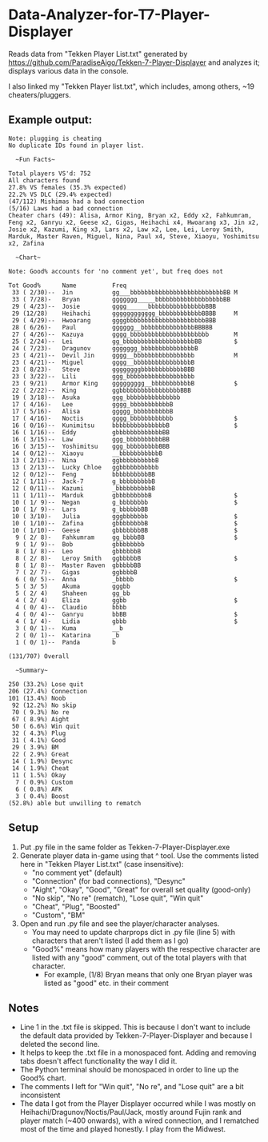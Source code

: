 # Data-Analyzer-for-T7-Player-Displayer

Reads data from "Tekken Player List.txt" generated by https://github.com/ParadiseAigo/Tekken-7-Player-Displayer and analyzes it; displays various data in the console.

I also linked my "Tekken Player list.txt", which includes, among others, ~19 cheaters/pluggers.

## Example output:
```
Note: plugging is cheating
No duplicate IDs found in player list.

  ~Fun Facts~

Total players VS'd: 752
All characters found
27.8% VS females (35.3% expected)
22.2% VS DLC (29.4% expected)
(47/112) Mishimas had a bad connection
(5/16) Laws had a bad connection
Cheater chars (49): Alisa, Armor King, Bryan x2, Eddy x2, Fahkumram, Feng x2, Ganryu x2, Geese x2, Gigas, Heihachi x4, Hwoarang x3, Jin x2, Josie x2, Kazumi, King x3, Lars x2, Law x2, Lee, Lei, Leroy Smith, Marduk, Master Raven, Miguel, Nina, Paul x4, Steve, Xiaoyu, Yoshimitsu x2, Zafina

  ~Chart~

Note: Good% accounts for 'no comment yet', but freq does not

Tot Good%      Name          Freq
 33 ( 2/30)--  Jin           gg___bbbbbbbbbbbbbbbbbbbbbbbbbbBB M
 33 ( 7/28)-   Bryan         ggggggg_____bbbbbbbbbbbbbbbbbbbBB 
 29 ( 4/23)--  Josie         gggg______bbbbbbbbbbbbbbbbBBB     
 29 (12/28)    Heihachi      gggggggggggg_bbbbbbbbbbbbBBBB     M
 29 ( 4/29)--  Hwoarang      ggggbbbbbbbbbbbbbbbbbbbbbbBBB     
 28 ( 6/26)-   Paul          gggggg__bbbbbbbbbbbbbbbBBBBB      
 27 ( 4/26)--  Kazuya        gggg_bbbbbbbbbbbbbbbbbbbbbb       M
 25 ( 2/24)--  Lei           gg_bbbbbbbbbbbbbbbbbbbbBB         $
 24 ( 7/23)-   Dragunov      ggggggg_bbbbbbbbbbbbbbbB          
 23 ( 4/21)--  Devil Jin     gggg__bbbbbbbbbbbbbbbbb           M
 23 ( 4/21)--  Miguel        gggg__bbbbbbbbbbbbbbbbB           
 23 ( 8/23)-   Steve         ggggggggbbbbbbbbbbbbBBB           
 23 ( 3/22)--  Lili          ggg_bbbbbbbbbbbbbbbbbbb           
 23 ( 9/21)    Armor King    ggggggggg__bbbbbbbbbbbB           $
 22 ( 2/22)--  King          ggbbbbbbbbbbbbbbbbbBBB            
 19 ( 3/18)--  Asuka         ggg_bbbbbbbbbbbbbbb               
 17 ( 4/16)-   Lee           gggg_bbbbbbbbbbbB                 
 17 ( 5/16)-   Alisa         ggggg_bbbbbbbbbbB                 
 17 ( 4/16)-   Noctis        gggg_bbbbbbbbbbbb                 $
 16 ( 0/16)--  Kunimitsu     bbbbbbbbbbbbbbbB                  $
 16 ( 1/16)--  Eddy          gbbbbbbbbbbbbbBB                  
 16 ( 3/15)--  Law           ggg_bbbbbbbbbbBB                  
 16 ( 3/15)--  Yoshimitsu    ggg_bbbbbbbbbBBB                  
 14 ( 0/12)--  Xiaoyu        __bbbbbbbbbbbB                    
 13 ( 2/13)--  Nina          ggbbbbbbbbbbB                     
 13 ( 2/13)--  Lucky Chloe   ggbbbbbbbbbbb                     
 12 ( 0/12)--  Feng          bbbbbbbbbbBB                      
 12 ( 1/11)--  Jack-7        g_bbbbbbbbbB                      
 12 ( 0/11)--  Kazumi        _bbbbbbbbbbB                      
 11 ( 1/11)--  Marduk        gbbbbbbbbbB                       $
 10 ( 1/ 9)--  Negan         g_bbbbbbbb                        $
 10 ( 1/ 9)--  Lars          g_bbbbbbBB                        
 10 ( 3/10)-   Julia         gggbbbbbbb                        $
 10 ( 1/10)--  Zafina        gbbbbbbbbB                        $
 10 ( 1/10)--  Geese         gbbbbbbbBB                        $
  9 ( 2/ 8)-   Fahkumram     gg_bbbbBB                         $
  9 ( 1/ 9)--  Bob           gbbbbbbbb                         
  8 ( 1/ 8)--  Leo           gbbbbbbB                          
  8 ( 2/ 8)-   Leroy Smith   ggbbbbbB                          $
  8 ( 1/ 8)--  Master Raven  gbbbbbBB                          
  7 ( 2/ 7)-   Gigas         ggbbbbB                           
  6 ( 0/ 5)--  Anna          _bbbbb                            $
  5 ( 3/ 5)    Akuma         gggbb                             
  5 ( 2/ 4)    Shaheen       gg_bb                             
  4 ( 2/ 4)    Eliza         ggbb                              $
  4 ( 0/ 4)--  Claudio       bbbb                              
  4 ( 0/ 4)--  Ganryu        bbBB                              $
  4 ( 1/ 4)-   Lidia         gbbb                              $
  3 ( 0/ 1)--  Kuma          __b                               
  2 ( 0/ 1)--  Katarina      _b                                
  1 ( 0/ 1)--  Panda         b                                 

(131/707) Overall

  ~Summary~

250 (33.2%) Lose quit
206 (27.4%) Connection
101 (13.4%) Noob
 92 (12.2%) No skip
 70 ( 9.3%) No re
 67 ( 8.9%) Aight
 50 ( 6.6%) Win quit
 32 ( 4.3%) Plug
 31 ( 4.1%) Good
 29 ( 3.9%) BM
 22 ( 2.9%) Great
 14 ( 1.9%) Desync
 14 ( 1.9%) Cheat
 11 ( 1.5%) Okay
  7 ( 0.9%) Custom
  6 ( 0.8%) AFK
  3 ( 0.4%) Boost
(52.8%) able but unwilling to rematch
```

## Setup
1) Put .py file in the same folder as Tekken-7-Player-Displayer.exe
2) Generate player data in-game using that ^ tool. Use the comments listed here in "Tekken Player List.txt" (case insensitive):
    * "no comment yet" (default)
    * "Connection" (for bad connections), "Desync"
    * "Aight", "Okay", "Good", "Great" for overall set quality (good-only)
    * "No skip", "No re" (rematch), "Lose quit", "Win quit"
    * "Cheat", "Plug", "Boosted"
    * "Custom", "BM"
3) Open and run .py file and see the player/character analyses.
     * You may need to update charprops dict in .py file (line 5) with characters that aren't listed (I add them as I go)
     * "Good%" means how many players with the respective character are listed with any "good" comment, out of the total players with that character.
       * For example, (1/8) Bryan means that only one Bryan player was listed as "good" etc. in their comment

## Notes
* Line 1 in the .txt file is skipped. This is because I don't want to include the default data provided by Tekken-7-Player-Displayer and because I deleted the second line.
* It helps to keep the .txt file in a monospaced font. Adding and removing tabs doesn't affect functionality the way I did it.
* The Python terminal should be monospaced in order to line up the Good% chart.
* The comments I left for "Win quit", "No re", and "Lose quit" are a bit inconsistent
* The data I got from the Player Displayer occurred while I was mostly on Heihachi/Dragunov/Noctis/Paul/Jack, mostly around Fujin rank and player match (~400 onwards), with a wired connection, and I rematched most of the time and played honestly. I play from the Midwest.
